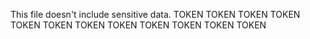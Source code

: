This file doesn't include sensitive data.
TOKEN
TOKEN
TOKEN
TOKEN
TOKEN
TOKEN
TOKEN
TOKEN
TOKEN
TOKEN
TOKEN
TOKEN
